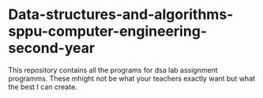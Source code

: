 # Data-structures-and-algorithms-sppu-computer-engineering-second-year
This repository contains all the programs for dsa lab assignment programms. These mhight not be what your teachers exactly want but what the best I can create.
